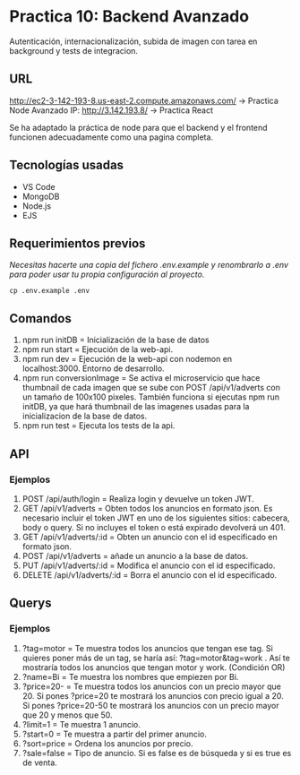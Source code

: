 # Practica 10: Backend Avanzado

Autenticación, internacionalización, subida de imagen con tarea en background y tests de integracion.

## URL

http://ec2-3-142-193-8.us-east-2.compute.amazonaws.com/ -> Practica Node Avanzado
IP: http://3.142.193.8/ -> Practica React

Se ha adaptado la práctica de node para que el backend y el frontend funcionen adecuadamente como una pagina completa.

## Tecnologías usadas

- VS Code
- MongoDB
- Node.js
- EJS

## Requerimientos previos

_Necesitas hacerte una copia del fichero .env.example y renombrarlo a .env para poder usar tu propia configuración al proyecto._

```shell
cp .env.example .env
```

## Comandos

1. npm run initDB = Inicialización de la base de datos
2. npm run start = Ejecución de la web-api.
3. npm run dev = Ejecución de la web-api con nodemon en localhost:3000. Entorno de desarrollo.
4. npm run conversionImage = Se activa el microservicio que hace thumbnail de cada imagen que se sube con POST /api/v1/adverts con un tamaño de 100x100 pixeles. También funciona si ejecutas npm run initDB, ya que hará thumbnail de las imagenes usadas para la inicializacion de la base de datos.
5. npm run test = Ejecuta los tests de la api.

## API

### Ejemplos

1. POST /api/auth/login = Realiza login y devuelve un token JWT.
2. GET /api/v1/adverts = Obten todos los anuncios en formato json. Es necesario incluir el token JWT en uno de los siguientes sitios: cabecera, body o query. Si no incluyes el token o está expirado devolverá un 401.
3. GET /api/v1/adverts/:id = Obten un anuncio con el id especificado en formato json.
4. POST /api/v1/adverts = añade un anuncio a la base de datos.
5. PUT /api/v1/adverts/:id = Modifica el anuncio con el id especificado.
6. DELETE /api/v1/adverts/:id = Borra el anuncio con el id especificado.

## Querys

### Ejemplos

1. ?tag=motor = Te muestra todos los anuncios que tengan ese tag. Si quieres poner más de un tag, se haría así: ?tag=motor&tag=work . Así te mostraría todos los anuncios que tengan motor y work. (Condición OR)
2. ?name=Bi = Te muestra los nombres que empiezen por Bi.
3. ?price=20- = Te muestra todos los anuncios con un precio mayor que 20. Si pones ?price=20 te mostrará los anuncios con precio igual a 20. Si pones ?price=20-50 te mostrará los anuncios con un precio mayor que 20 y menos que 50.
4. ?limit=1 = Te muestra 1 anuncio.
5. ?start=0 = Te muestra a partir del primer anuncio.
6. ?sort=price = Ordena los anuncios por precio.
7. ?sale=false = Tipo de anuncio. Si es false es de búsqueda y si es true es de venta.
